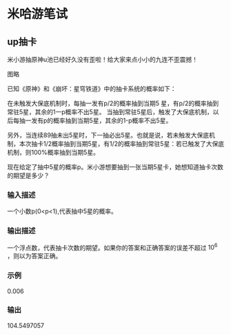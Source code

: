 # 米哈游笔试

## up抽卡
米小游抽原神u池已经好久没有歪啦！给大家来点小小的九连不歪震撼！

图略

已知《原神》和《崩坏：星穹铁道》中的抽卡系统的概率如下：

在未触发大保底机制时，每抽一发有p/2的概率抽到当期5 星，有p/2的概率抽到常驻5星，其余的1一p概率不出5星。 当抽到常驻5星后，触发了大保底机制，以后每抽一发有p的概率抽到当期5星，其余的1-p概率不出5星。

另外，当连续89抽未出5星时，下一抽必出5星。也就是说，若未触发大保底机制，本次抽卡1/2概率抽到当期5星，有1/2的概率抽到常驻5星：若已触发了大保底机制，则100%概率抽到当期5星。

现在给定了抽中5星的概率p。米小游想要抽到一张当期5星卡，她想知道抽卡次数的期望是多少？

### 输入描述
一个小数p(0<p<1),代表抽中5星的概率。

### 输出描述
一个浮点数，代表抽卡次数的期望。如果你的答案和正确答案的误差不超过 $10^6$ ，则以为答案正确。

### 示例
0.006

### 输出
104.5497057

